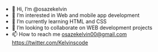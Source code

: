 - 👋 Hi, I’m @osazekelvin
- 👀 I’m interested in Web and mobile app development
- 🌱 I’m currently learning HTML and CSS
- 💞️ I’m looking to collaborate on WEB development projects
- 📫 How to reach me osazekelvin00@gmail.com <br>  https://twitter.com/Kelvinscode

<!---
osazekelvin/osazekelvin is a ✨ special ✨ repository because its `README.md` (this file) appears on your GitHub profile.
You can click the Preview link to take a look at your changes.
--->
